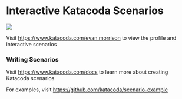 # Interactive Katacoda Scenarios

[![](http://shields.katacoda.com/katacoda/evan.morrison/count.svg)](https://www.katacoda.com/evan.morrison "Get your profile on Katacoda.com")

Visit https://www.katacoda.com/evan.morrison to view the profile and interactive scenarios

### Writing Scenarios
Visit https://www.katacoda.com/docs to learn more about creating Katacoda scenarios

For examples, visit https://github.com/katacoda/scenario-example
